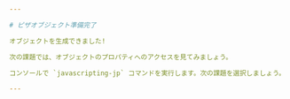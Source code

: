 ```yaml
---

# ピザオブジェクト準備完了

オブジェクトを生成できました!

次の課題では、オブジェクトのプロパティへのアクセスを見てみましょう。

コンソールで `javascripting-jp` コマンドを実行します。次の課題を選択しましょう。

---
```

